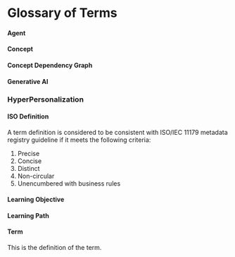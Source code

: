 # Glossary of Terms

#### Agent

#### Concept

#### Concept Dependency Graph

#### Generative AI

### HyperPersonalization


#### ISO Definition

A term definition is considered to be consistent with ISO/IEC 11179 metadata registry guideline if it meets the following criteria:

1. Precise
2. Concise
3. Distinct
4. Non-circular
5. Unencumbered with business rules

#### Learning Objective

#### Learning Path

#### Term

This is the definition of the term.